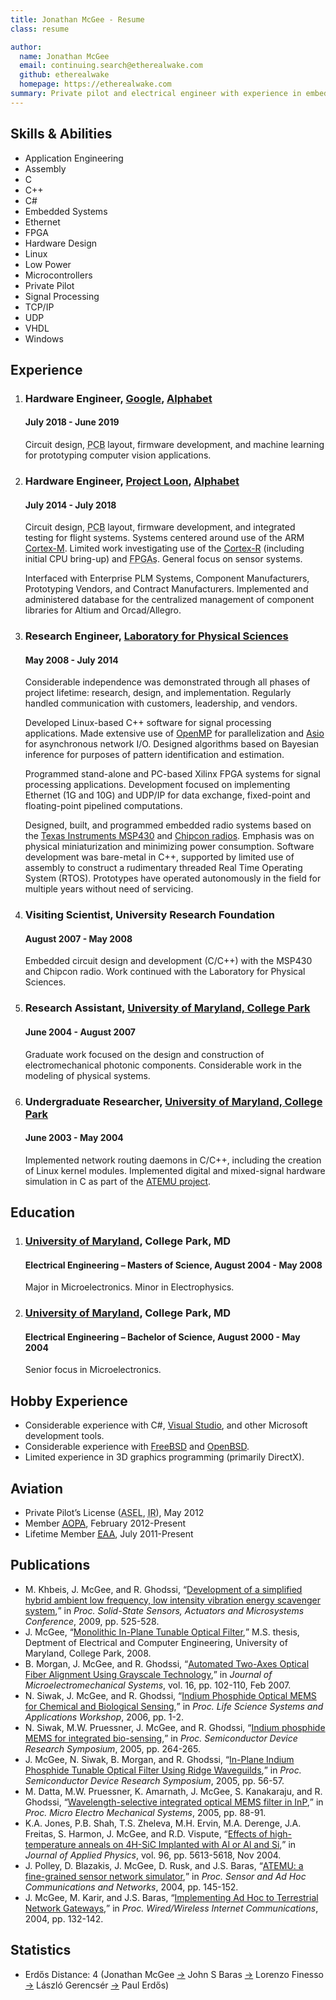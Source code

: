 ```yaml
---
title: Jonathan McGee - Resume
class: resume

author:
  name: Jonathan McGee
  email: continuing.search@etherealwake.com
  github: etherealwake
  homepage: https://etherealwake.com
summary: Private pilot and electrical engineer with experience in embedded systems, hardware design, and signal processing.
---
```


<section id="skills">
  <h2>Skills &amp; Abilities</h2>
  <ul>
    <li>Application Engineering</li>
    <li>Assembly</li>
    <li>C</li>
    <li>C++</li>
    <li>C#</li>
    <li>Embedded Systems</li>
    <li>Ethernet</li>
    <li>FPGA</li>
    <li>Hardware Design</li>
    <li>Linux</li>
    <li>Low Power</li>
    <li>Microcontrollers</li>
    <li>Private Pilot</li>
    <li>Signal Processing</li>
    <li>TCP/IP</li>
    <li>UDP</li>
    <li>VHDL</li>
    <li>Windows</li>
  </ul>
</section>
<section id="experience">
  <h2>Experience</h2>
  <ol>
    <li>
      <h3>Hardware Engineer, <a href="http://google.com/">Google</a>, <a href="https://abc.xyz/">Alphabet</a></h3>
      <h4>July 2018 - June 2019</h4>
      <p>Circuit design, <abbr title="Printed Circuit Board">PCB</abbr> layout, firmware development, and machine learning for prototyping computer vision applications.</p>
    </li>
    <li>
      <h3>Hardware Engineer, <a href="https://x.company/loon/">Project Loon</a>, <a href="https://abc.xyz/">Alphabet</a></h3>
      <h4>July 2014 - July 2018</h4>
      <p>Circuit design, <abbr title="Printed Circuit Board">PCB</abbr> layout, firmware development, and integrated testing for flight systems.  Systems centered around use of the ARM <a href="https://developer.arm.com/products/processors/cortex-m">Cortex-M</a>.  Limited work investigating use of the <a href="https://developer.arm.com/products/processors/cortex-r">Cortex-R</a> (including initial CPU bring-up) and <abbr title="Field Programmable Gate Arrays">FPGAs</abbr>.  General focus on sensor systems.</p>
      <p>Interfaced with Enterprise PLM Systems, Component Manufacturers, Prototyping Vendors, and Contract Manufacturers.  Implemented and administered database for the centralized management of component libraries for Altium and Orcad/Allegro.</p>
    </li>
    <li>
      <h3>Research Engineer, <a href="http://www.lps.umd.edu/">Laboratory for Physical Sciences</a></h3>
      <h4>May 2008 - July 2014</h4>
      <p>Considerable independence was demonstrated through all phases of project lifetime: research, design, and implementation. Regularly handled communication with customers, leadership, and vendors.</p>
      <p>Developed Linux-based C++ software for signal processing applications.  Made extensive use of <a href="http://openmp.org/">OpenMP</a> for parallelization and <a href="http://think-async.com/">Asio</a> for asynchronous network I/O. Designed algorithms based on Bayesian inference for purposes of pattern identification and estimation.</p>
      <p>Programmed stand-alone and PC-based Xilinx FPGA systems for signal processing applications. Development focused on implementing Ethernet (1G and 10G) and UDP/IP for data exchange, fixed-point and floating-point pipelined computations.</p>
      <p>Designed, built, and programmed embedded radio systems based on the <a href="http://www.ti.com/lsds/ti/microcontroller/16-bit_msp430/overview.page">Texas Instruments MSP430</a> and <a href="http://www.ti.com/product/cc1101">Chipcon radios</a>. Emphasis was on physical miniaturization and minimizing power consumption. Software development was bare-metal in C++, supported by limited use of assembly to construct a rudimentary threaded Real Time Operating System (RTOS). Prototypes have operated autonomously in the field for multiple years without need of servicing.</p>
    </li>
    <li>
      <h3>Visiting Scientist, University Research Foundation</h3>
      <h4>August 2007 - May 2008</h4>
      <p>Embedded circuit design and development (C/C++) with the MSP430 and Chipcon radio.  Work continued with the Laboratory for Physical Sciences.</p>
    </li>
    <li>
      <h3>Research Assistant, <a href="http://www.umd.edu/">University of Maryland, College Park</a></h3>
      <h4>June 2004 - August 2007</h4>
      <p>Graduate work focused on the design and construction of electromechanical photonic components.  Considerable work in the modeling of physical systems.</p>
    </li>
    <li>
      <h3>Undergraduate Researcher, <a href="http://www.umd.edu/">University of Maryland, College Park</a></h3>
      <h4>June 2003 - May 2004</h4>
      <p>Implemented network routing daemons in C/C++, including the creation of Linux kernel modules.  Implemented digital and mixed-signal hardware simulation in C as part of the <a href="http://www.hynet.umd.edu/research/atemu/">ATEMU project</a>.</p>
    </li>
  </ol>
</section>
<section id="education">
  <h2>Education</h2>
  <ol>
    <li>
      <h3><a href="http://www.umd.edu/">University of Maryland</a>, College Park, MD</h3>
      <h4>Electrical Engineering – Masters of Science, August 2004 - May 2008</h4>
      <p>Major in Microelectronics.  Minor in Electrophysics.</p>
    </li>
    <li>
      <h3><a href="http://www.umd.edu/">University of Maryland</a>, College Park, MD</h3>
      <h4>Electrical Engineering – Bachelor of Science, August 2000 - May 2004</h4>
      <p>Senior focus in Microelectronics.</p>
    </li>
  </ol>
</section>
<section id="hobby">
  <h2>Hobby Experience</h2>
  <ul>
    <li>Considerable experience with C#, <a href="http://www.visualstudio.com/">Visual Studio</a>, and other Microsoft development tools.</li>
    <li>Considerable experience with <a href="http://freebsd.org/">FreeBSD</a> and <a href="http://openbsd.org/">OpenBSD</a>.</li>
    <li>Limited experience in 3D graphics programming (primarily DirectX).</li>
  </ul>
</section>
<section id="aviation">
  <h2>Aviation</h2>
  <ul>
    <li>Private Pilot’s License (<abbr title="Airplane, Single Engine, Land">ASEL</abbr>, <abbr title="Instrument Rating">IR</abbr>), May 2012</li>
    <li>Member <a href="http://aopa.org/"><abbr title="Aircraft Owners and Pilots Association">AOPA</abbr></a>, February 2012-Present</li>
    <li>Lifetime Member <a href="http://eaa.org/"><abbr title="Experimental Aircraft Association">EAA</abbr></a>, July 2011-Present</li>
  </ul>
</section>
<section id="publications">
  <h2>Publications</h2>
  <ul>
    <li class="conference">M. Khbeis, J. McGee, and R. Ghodssi, <q><a href="http://dx.doi.org/10.1109/SENSOR.2009.5285377">Development of a simplified hybrid ambient low frequency, low intensity vibration energy scavenger system</a>,</q> in <i>Proc. Solid-State Sensors, Actuators and Microsystems Conference</i>, 2009, pp. 525-528.</li>
    <li class="thesis">J. McGee, <q><a href="http://hdl.handle.net/1903/8566">Monolithic In-Plane Tunable Optical Filter</a>,</q> M.S. thesis, Deptment of Electrical and Computer Engineering, University of Maryland, College Park, 2008.</li>
    <li class="journal">B. Morgan, J. McGee, and R. Ghodssi, <q><a href="http://dx.doi.org/10.1109/JMEMS.2006.886035">Automated Two-Axes Optical Fiber Alignment Using Grayscale Technology</a>,</q> in <i>Journal of Microelectromechanical Systems</i>, vol. 16, pp. 102-110, Feb 2007.</li>
    <li class="conference">N. Siwak, J. McGee, and R. Ghodssi, <q><a href="http://dx.doi.org/10.1109/LSSA.2006.250369">Indium Phosphide Optical MEMS for Chemical and Biological Sensing</a>,</q> in <i>Proc.  Life Science Systems and Applications Workshop</i>, 2006, pp. 1-2.</li>
    <li class="conference">N. Siwak, M.W. Pruessner, J. McGee, and R. Ghodssi, <q><a href="http://dx.doi.org/10.1109/ISDRS.2005.1596086">Indium phosphide MEMS for integrated bio-sensing</a>,</q> in <i>Proc. Semiconductor Device Research Symposium</i>, 2005, pp. 264-265.</li>
    <li class="conference">J. McGee, N. Siwak, B. Morgan, and R. Ghodssi, <q><a href="http://dx.doi.org/10.1109/ISDRS.2005.1595975">In-Plane Indium Phosphide Tunable Optical Filter Using Ridge Waveguilds</a>,</q> in <i>Proc. Semiconductor Device Research Symposium</i>, 2005, pp. 56-57.</li>
    <li class="conference">M. Datta, M.W. Pruessner, K. Amarnath, J. McGee, S. Kanakaraju, and R. Ghodssi, <q><a href="http://dx.doi.org/10.1109/MEMSYS.2005.1453874">Wavelength-selective integrated optical MEMS filter in InP</a>,</q> in <i>Proc. Micro Electro Mechanical Systems</i>, 2005, pp. 88-91.</li>
    <li class="journal">K.A. Jones, P.B. Shah, T.S. Zheleva, M.H. Ervin, M.A. Derenge, J.A. Freitas, S. Harmon, J. McGee, and R.D. Vispute, <q><a href="http://dx.doi.org/10.1063/1.1798404">Effects of high-temperature anneals on 4H-SiC Implanted with Al or Al and Si</a>,</q> in <i>Journal of Applied Physics</i>, vol. 96, pp. 5613-5618, Nov 2004.</li>
    <li class="conference">J. Polley, D. Blazakis, J. McGee, D. Rusk, and J.S. Baras, <q><a href="http://dx.doi.org/10.1109/SAHCN.2004.1381912">ATEMU: a fine-grained sensor network simulator</a>,</q> in <i>Proc.  Sensor and Ad Hoc Communications and Networks</i>, 2004, pp. 145-152.</li>
    <li class="conference">J. McGee, M. Karir, and J.S. Baras, <q><a href="http://dx.doi.org/10.1007/978-3-540-24643-5_12">Implementing Ad Hoc to Terrestrial Network Gateways</a>,</q> in <i>Proc. Wired/Wireless Internet Communications</i>, 2004, pp. 132-142.</li>
  </ul>
</section>
<section>
  <h2>Statistics</h2>
  <ul>
    <li>Erdős Distance: 4 (Jonathan McGee <a href="http://dx.doi.org/10.1007/978-3-540-24643-5_12">&#x2192;</a> John S Baras <a href="https://mathscinet.ams.org/mathscinet-getitem?mr=1198920">&#x2192;</a> Lorenzo Finesso <a href="https://mathscinet.ams.org/mathscinet-getitem?mr=2886953">&#x2192;</a> László Gerencsér <a href="https://mathscinet.ams.org/mathscinet-getitem?mr=321803">&#x2192;</a> Paul Erdős)</li>
  </ul>
</section>
